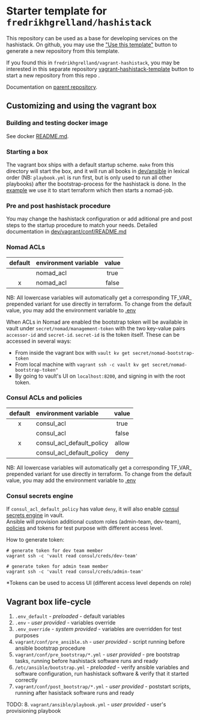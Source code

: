 # Starter template for `fredrikhgrelland/hashistack`

This repository can be used as a base for developing services on the hashistack.
On github, you may use the ["Use this template"](https://github.com/fredrikhgrelland/vagrant-hashistack-template/generate) button to generate a new repository from this template.

If you found this in `fredrikhgrelland/vagrant-hashistack`, you may be interested in this separate repository [vagrant-hashistack-template](https://github.com/fredrikhgrelland/vagrant-hashistack-template/generate) button to start a new repository from this repo
.

Documentation on [parent repository](https://github.com/fredrikhgrelland/vagrant-hashistack#usage).

## Customizing and using the vagrant box

### Building and testing docker image
See docker [README.md](docker/README.md).

### Starting a box
The vagrant box ships with a default startup scheme. `make` from this directory will start the box, and it will run all books in [dev/ansible]() in lexical order (NB: `playbook.yml` is run first, but is only used to run all other playbooks) after the bootstrap-process for the hashistack is done. In the [example](test_example/dev/ansible/playbook.yml) we use it to start terraform which then starts a nomad-job.

### Pre and post hashistack procedure
You may change the hashistack configuration or add aditional pre and post steps to the startup procedure to match your needs.
Detailed documentation in [dev/vagrant/conf/README.md](dev/vagrant/conf/README.md)

### Nomad ACLs

| default   | environment variable  |  value  |
|:---------:|:----------------------|:-------:|
|           | nomad_acl             |  true   |
| x         | nomad_acl             |  false  |

NB: All lowercase variables will automatically get a corresponding TF_VAR_ prepended variant for use directly in terraform.
To change from the default value, you may add the environment variable to [.env](dev/.env)

When ACLs in Nomad are enabled the bootstrap token will be available in vault under `secret/nomad/management-token` with the two key-value pairs `accessor-id` and `secret-id`. `secret-id` is the token itself. These can be accessed in several ways:
- From inside the vagrant box with `vault kv get secret/nomad-bootstrap-token`
- From local machine with `vagrant ssh -c vault kv get secret/nomad-bootstrap-token"`
- By going to vault's UI on `localhost:8200`, and signing in with the root token.

### Consul ACLs and policies

| default   | environment variable             |  value  |
|:---------:|:---------------------------------|:-------:|
|     x     | consul_acl                       |  true   |
|           | consul_acl                       |  false  |
|     x     | consul_acl_default_policy        |  allow  |
|           | consul_acl_default_policy        |  deny   |

NB: All lowercase variables will automatically get a corresponding TF_VAR_ prepended variant for use directly in terraform.
To change from the default value, you may add the environment variable to [.env](dev/.env)



### Consul secrets engine
If `consul_acl_default_policy` has value `deny`, it will also enable [consul secrets engine](https://www.vaultproject.io/docs/secrets/consul) in vault.  
Ansible will provision additional custom roles (admin-team, dev-team), [policies](../ansible/templates/consul-policies) and tokens for test purpose with different access level.

How to generate token:
```text
# generate token for dev team member
vagrant ssh -c 'vault read consul/creds/dev-team'

# generate token for admin team member
vagrant ssh -c 'vault read consul/creds/admin-team'
```

*Tokens can be used to access UI (different access level depends on role)

## Vagrant box life-cycle
1. `.env_default` - _preloaded_ - default variables
1. `.env` - _user provided_ - variables override
1. `.env_override` - _system provided_ - variables are overridden for test purposes
1. `vagrant/conf/pre_ansible.sh` - _user provided_ - script running before ansible bootstrap procedure
1. `vagrant/conf/pre_bootstrap/*.yml` - _user provided_ - pre bootstrap tasks, running before hashistack software runs and ready
1. `/etc/ansible/bootstrap.yml` - _preloaded_ - verify ansible variables and software configuration, run hashistack software & verify that it started correctly
1. `vagrant/conf/post_bootstrap/*.yml` - _user provided_ - poststart scripts, running after hasistack software runs and ready

TODO: 8. `vagrant/ansible/playbook.yml` - _user provided_ - user's provisioning playbook

